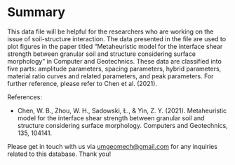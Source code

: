# Summary
This data file will be helpful for the researchers who are working on the issue of soil-structure interaction. The data presented in the file are used to plot figures in the paper titled “Metaheuristic model for the interface shear strength between granular soil and structure considering surface morphology” in Computer and Geotechnics. These data are classified into five parts: amplitude parameters, spacing parameters, hybrid parameters, material ratio curves and related parameters, and peak parameters. For further reference, please refer to Chen et al. (2021).

References:
- Chen, W. B., Zhou, W. H., Sadowski, Ł., & Yin, Z. Y. (2021). Metaheuristic model for the interface shear strength between granular soil and structure considering  surface morphology. Computers and Geotechnics, 135, 104141.


Please get in touch with us via umgeomech@gmail.com for any inquiries related to this database. Thank you!

